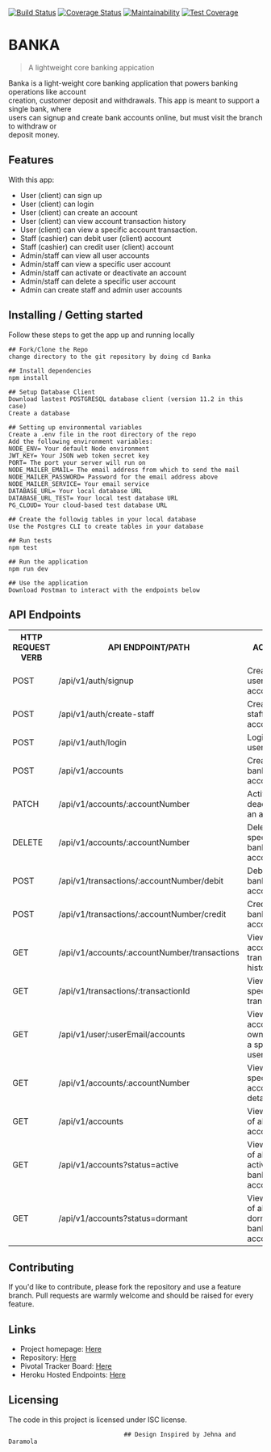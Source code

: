 [![Build Status](https://travis-ci.com/Ukhu/Banka.svg?branch=develop)](https://travis-ci.com/Ukhu/Banka)
[![Coverage Status](https://coveralls.io/repos/github/Ukhu/Banka/badge.svg)](https://coveralls.io/github/Ukhu/Banka)
[![Maintainability](https://api.codeclimate.com/v1/badges/af0d6491eba303901232/maintainability)](https://codeclimate.com/github/Ukhu/Banka/maintainability)
[![Test Coverage](https://api.codeclimate.com/v1/badges/af0d6491eba303901232/test_coverage)](https://codeclimate.com/github/Ukhu/Banka/test_coverage)

# BANKA
> A lightweight core banking appication

Banka is a light-weight core banking application that powers banking operations like account                          
creation, customer deposit and withdrawals. This app is meant to support a single bank, where                              
users can signup and create bank accounts online, but must visit the branch to withdraw or                                
deposit money.

## Features

With this app:
* User (client) can sign up
* User (client) can login
* User (client) can create an account
* User (client) can view account transaction history
* User (client) can view a specific account transaction.
* Staff (cashier) can debit user (client) account
* Staff (cashier) can credit user (client) account
* Admin/staff can view all user accounts
* Admin/staff can view a specific user account
* Admin/staff can activate or deactivate an account
* Admin/staff can delete a specific user account
* Admin can create staff and admin user accounts

## Installing / Getting started

Follow these steps to get the app up and running locally

```shell
## Fork/Clone the Repo
change directory to the git repository by doing cd Banka

## Install dependencies
npm install

## Setup Database Client
Download lastest POSTGRESQL database client (version 11.2 in this case)
Create a database

## Setting up environmental variables
Create a .env file in the root directory of the repo
Add the following environment variables:
NODE_ENV= Your default Node environment
JWT_KEY= Your JSON web token secret key 
PORT= The port your server will run on
NODE_MAILER_EMAIL= The email address from which to send the mail
NODE_MAILER_PASSWORD= Password for the email address above
NODE_MAILER_SERVICE= Your email service
DATABASE_URL= Your local database URL
DATABASE_URL_TEST= Your local test database URL
PG_CLOUD= Your cloud-based test database URL

## Create the followig tables in your local database
Use the Postgres CLI to create tables in your database

## Run tests
npm test

## Run the application
npm run dev

## Use the application
Download Postman to interact with the endpoints below
```

## API Endpoints

<table>
  <tr>
      <th>HTTP REQUEST VERB</th>
      <th>API ENDPOINT/PATH</th>
      <th>ACTION</th>
  </tr>
  <tr>
      <td>POST</td>
      <td>/api/v1/auth/signup</td>
      <td>Create user account</td>
  </tr>
  <tr>
      <td>POST</td>
      <td>/api/v1/auth/create-staff</td>
      <td>Create staff account</td>
  </tr>
  <tr>
      <td>POST</td>
      <td>/api/v1/auth/login</td>
      <td>Login a user</td>
  </tr>
  <tr>
      <td>POST</td>
      <td>/api/v1/accounts</td>
      <td>Create a bank account</td>
  </tr>
  <tr>
      <td>PATCH</td>
      <td>/api/v1/accounts/:accountNumber</td>
      <td>Activate or deactivate an account</td>
  </tr>
  <tr>
      <td>DELETE</td>
      <td>/api/v1/accounts/:accountNumber</td>
      <td>Delete a specific bank account</td>
  </tr>
  <tr>
      <td>POST</td>
      <td>/api/v1/transactions/:accountNumber/debit</td>
      <td>Debit a bank account</td>
  </tr>
  <tr>
      <td>POST</td>
      <td>/api/v1/transactions/:accountNumber/credit</td>
      <td>Credit a bank account</td>
  </tr>
  <tr>
      <td>GET</td>
      <td>/api/v1/accounts/:accountNumber/transactions</td>
      <td>View an account's transaction history</td>
  </tr>
  <tr>
      <td>GET</td>
      <td>/api/v1/transactions/:transactionId</td>
      <td>View a specific transaction</td>
  </tr>
  <tr>
      <td>GET</td>
      <td>/api/v1/user/:userEmail/accounts</td>
      <td>View all accounts owned by a specific user</td>
  </tr>
  <tr>
      <td>GET</td>
      <td>/api/v1/accounts/:accountNumber</td>
      <td>View a specific account's details</td>
  </tr>
  <tr>
      <td>GET</td>
      <td>/api/v1/accounts</td>
      <td>View a list of all bank accounts</td>
  </tr>
  <tr>
      <td>GET</td>
      <td>/api/v1/accounts?status=active</td>
      <td>View a list of all active bank accounts</td>
  </tr>
  </tr>
      <td>GET</td>
      <td>/api/v1/accounts?status=dormant</td>
      <td>View a list of all dormant bank accounts</td>
  </tr>
</table>


## Contributing

If you'd like to contribute, please fork the repository and use a feature
branch. Pull requests are warmly welcome and should be raised for every feature.

## Links

- Project homepage: [Here](https://ukhu.github.io/Banka/UI/)
- Repository: [Here](https://github.com/Ukhu/Banka/)
- Pivotal Tracker Board: [Here](https://www.pivotaltracker.com/projects/2320587)
- Heroku Hosted Endpoints: [Here](https://osaukhu-banka.herokuapp.com/)


## Licensing

The code in this project is licensed under ISC license.

                                    ## Design Inspired by Jehna and Daramola
